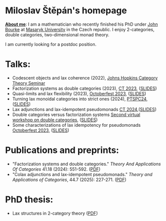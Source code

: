 # Miloslav Štěpán's homepage


**<u>About me</u>**: I am a mathematician who recently finished his PhD under [John Bourke](https://www.math.muni.cz/~bourkej/) at [Masaryk University](https://www.sci.muni.cz/en) in the Czech republic. I enjoy 2-categories, double categories, two-dimensional monad theory.

I am currently looking for a postdoc position.






# Talks:

- Codescent objects and lax coherence (2022), [Johns Hopkins Category Theory Seminar](https://math.jhu.edu/~eriehl/ct/)
- Factorization systems as double categories (2023), [CT 2023](https://sites.uclouvain.be/ct2023/), ([SLIDES](Files/2023.07%20CT23%20Slides.pdf))
- Quasi-limits and lax flexibility (2023), [Octoberfest 2023](https://richardblute.ca/octoberfest-2023/), ([SLIDES](Files/2023.10%20Octoberfest%20Slides.pdf))
- Turning lax monoidal categories into strict ones (2024), [PTSPC24](https://www.ioc.ee/~cneste/ptspc-workshop/2024.html), ([SLIDES](Files/2024.03%20PTSPC%20Slides.pdf))
- Lax adjunctions and lax-idempotent pseudomonads [CT 2024](https://www.usc.gal/regaca/ct2024/),([SLIDES](Files/2024.06%20CT24%20Slides.pdf))
- Double categories versus factorization systems [Second virtual workshop on double categories](https://bryceclarke.github.io/virtual-double-categories-workshop/), ([SLIDES](Files/2024.10.21%20VDBLW24%20Slides.pdf))
- Some characterizations of lax idempotency for pseudomonads [Octoberfest 2023](https://dutchcats.github.io/PSSL-2024/), ([SLIDES](Files/2024.15.11%20PSSL109%20Slides.pdf))

# Publications and preprints:
- "Factorization systems and double categories." *Theory And Applications Of Categories* 41.18 (2024): 551-592. ([PDF](http://www.tac.mta.ca/tac/volumes/41/18/41-18abs.html))
- "Colax adjunctions and lax-idempotent pseudomonads." *Theory and Applications of Categories*, 44.7 (2025): 227-271. ([PDF](http://www.tac.mta.ca/tac/volumes/44/7/44-07abs.html))

# PhD thesis:
- Lax structures in 2-category theory ([PDF](https://is.muni.cz/auth/th/qlooc/MiloslavPhD.pdf))
